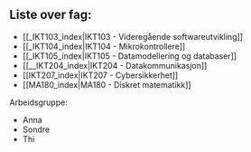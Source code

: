 
## Liste over fag:

- [[_IKT103_index|IKT103 - Videregående softwareutvikling]]
- [[_IKT104_index|IKT104 - Mikrokontrollere]]
- [[_IKT105_index|IKT105 - Datamodellering og databaser]]
- [[__IKT204_index|IKT204 - Datakommunikasjon]]
- [[IKT207_index|IKT207 - Cybersikkerhet]]
- [[MA180_index|MA180 - Diskret matematikk]]

Arbeidsgruppe:
- Anna
- Sondre
- Thi